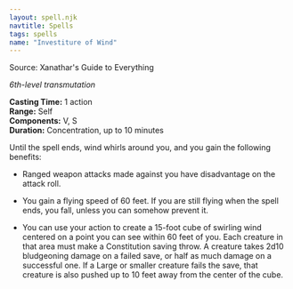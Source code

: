 ```yaml
---
layout: spell.njk
navtitle: Spells
tags: spells
name: "Investiture of Wind"
---
```

Source: Xanathar's Guide to Everything

_6th-level transmutation_

**Casting Time:** 1 action  
**Range:** Self  
**Components:** V, S  
**Duration:** Concentration, up to 10 minutes

Until the spell ends, wind whirls around you, and you gain the following benefits:

- Ranged weapon attacks made against you have disadvantage on the attack roll.

- You gain a flying speed of 60 feet. If you are still flying when the spell ends, you fall, unless you can somehow prevent it.

- You can use your action to create a 15-foot cube of swirling wind centered on a point you can see within 60 feet of you. Each creature in that area must make a Constitution saving throw. A creature takes 2d10 bludgeoning damage on a failed save, or half as much damage on a successful one. If a Large or smaller creature fails the save, that creature is also pushed up to 10 feet away from the center of the cube.